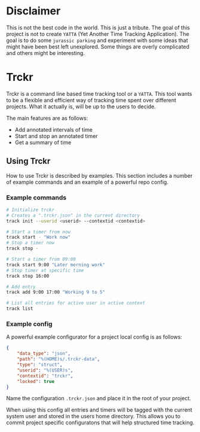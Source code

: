 # Disclaimer
This is not the best code in the world. This is just a tribute. The goal of this project is not to create `YATTA` (Yet Another Time Tracking Application). The goal is to do some `jurassic parking` and experiment with some ideas that might have been best left unexplored. Some things are overly complicated and others might be interesting.

# Trckr
Trckr is a command line based time tracking tool or a `YATTA`. This tool wants to be a flexible and efficient way of tracking time spent over different projects. What it actually is, will be up to the users to decide.

The main features are as follows:
* Add annotated intervals of time
* Start and stop an annotated timer
* Get a summary of time

## Using Trckr
How to use Trckr is described by examples. This section includes a number of example commands and an example of a powerful repo config.

### Example commands
```sh
# Initialize trckr
# Creates a ".trckr.json" in the current directory
track init --userid <userid> --contextid <contextid>

# Start a timer from now
track start - "Work now"
# Stop a timer now
track stop -

# Start a timer from 09:00
track start 9:00 "Later morning work"
# Stop timer at specific time
track stop 16:00

# Add entry
track add 9:00 17:00 "Working 9 to 5"

# List all entries for active user in active context
track list
```

### Example config
A powerful example configurator for a project local config is as follows:
```json
{
    "data_type": "json",
    "path": "%(HOME)s/.trckr-data",
    "type": "struct",
    "userid": "%(USER)s",
    "contextid": "trckr",
    "locked": true
}
```
Name the configuration `.trckr.json` and place it in the root of your project.

When using this config all entries and timers will be tagged with the current system user and stored in the users home directory. This allows you to commit project specific configuratons that will help structured time tracking.
